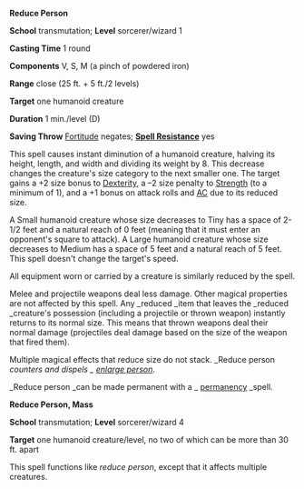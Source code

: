  **Reduce Person**

**School** transmutation; **Level** sorcerer/wizard 1

**Casting Time** 1 round

**Components** V, S, M (a pinch of powdered iron)

**Range** close (25 ft. + 5 ft./2 levels)

**Target** one humanoid creature

**Duration** 1 min./level (D)

**Saving Throw** [Fortitude](../combat.html#_fortitude) negates; **[Spell Resistance](../glossary.html#_spell-resistance)** yes

This spell causes instant diminution of a humanoid creature, halving its height, length, and width and dividing its weight by 8. This decrease changes the creature's size category to the next smaller one. The target gains a +2 size bonus to [Dexterity](../gettingStarted.html#_dexterity), a –2 size penalty to [Strength](../gettingStarted.html#_strength) (to a minimum of 1), and a +1 bonus on attack rolls and [AC](../combat.html#_armor-class) due to its reduced size.

A Small humanoid creature whose size decreases to Tiny has a space of 2-1/2 feet and a natural reach of 0 feet (meaning that it must enter an opponent's square to attack). A Large humanoid creature whose size decreases to Medium has a space of 5 feet and a natural reach of 5 feet. This spell doesn't change the target's speed.

All equipment worn or carried by a creature is similarly reduced by the spell.

Melee and projectile weapons deal less damage. Other magical properties are not affected by this spell. Any _reduced _item that leaves the _reduced _creature's possession (including a projectile or thrown weapon) instantly returns to its normal size. This means that thrown weapons deal their normal damage (projectiles deal damage based on the size of the weapon that fired them).

Multiple magical effects that reduce size do not stack. _Reduce person _counters and dispels _ [enlarge person](enlargePerson.html#_enlarge-person)_.

_Reduce person _can be made permanent with a _ [permanency](permanency.html#_permanency) _spell.

**Reduce Person, Mass**

**School** transmutation; **Level** sorcerer/wizard 4

**Target** one humanoid creature/level, no two of which can be more than 30 ft. apart

This spell functions like _reduce person_, except that it affects multiple creatures.

